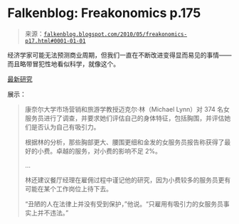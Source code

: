 <!--yml

类别：未分类

日期：2024 年 5 月 12 日 21:33:46

-->

# Falkenblog: Freakonomics p.175

> 来源：[`falkenblog.blogspot.com/2010/05/freakonomics-p17.html#0001-01-01`](http://falkenblog.blogspot.com/2010/05/freakonomics-p17.html#0001-01-01)

经济学家可能无法预测商业周期，但我们一直在不断改进变得显而易见的事情——而且略带冒犯性地看似科学，就像这个。

[最新研究](http://www.aolnews.com/nation/article/survey-waitresses-with-bigger-breasts-get-better-tips/19468878)

展示：

> 康奈尔大学市场营销和旅游学教授迈克尔·林（Michael Lynn）对 374 名女服务员进行了调查，并要求她们评估自己的身体特征，包括胸围，并评估她们是否认为自己有吸引力。
> 
> 根据林的分析，那些胸部更大、腰围更细和金发的女服务员报告称获得了最好的小费。卓越的服务，对小费的影响不足 2%。
> 
> ...
> 
> 林还建议餐厅经理在雇佣过程中谨记他的研究，因为小费较多的服务员更有可能在某个工作岗位上待下去。
> 
> “丑陋的人在法律上并没有受到保护，”他说。“只雇用有吸引力的女服务员事实上并不违法。”
